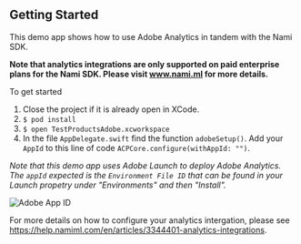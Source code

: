 ## Getting Started

This demo app shows how to use Adobe Analytics in tandem with the Nami SDK.

**Note that analytics integrations are only supported on paid enterprise plans for the Nami SDK.  Please visit www.nami.ml for more details.**

To get started

1. Close the project if it is already open in XCode.
2. `$ pod install`
3. `$ open TestProductsAdobe.xcworkspace`
4. In the file `AppDelegate.swift` find the function `adobeSetup()`. Add your `AppId` to this line of code `ACPCore.configure(withAppId: "")`.

*Note that this demo app uses Adobe Launch to deploy Adobe Analytics.  The `appId` expected is the `Environment File ID` that can be found in your Launch propetry under "Environments" and then "Install".*

![Adobe App ID](https://nami-public-web.s3.us-east-2.amazonaws.com/adobe_setup.png)

For more details on how to configure your analytics intergation, please see https://help.namiml.com/en/articles/3344401-analytics-integrations.
